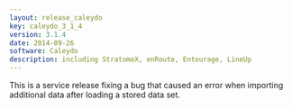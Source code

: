 ```yaml
---
layout: release_caleydo
key: caleydo_3_1_4
version: 3.1.4
date: 2014-09-26
software: Caleydo
description: including StratomeX, enRoute, Entourage, LineUp
---
```


This is a service release fixing a bug that caused an error when importing additional data after loading a stored data set.